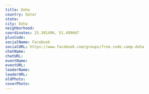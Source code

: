 ```yaml
---
title: Doha
country: Qatar
state: 
city: Doha
neighborhood: 
coordinates: 25.301496, 51.499667
plusCode:
socialName: Facebook
socialURL: https://www.facebook.com/groups/free.code.camp.doha
chatName:
chatURL:
eventName:
eventURL:
leaderName:
leaderURL:
oldPhoto: 
coverPhoto:
---
```

